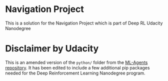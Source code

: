 # Navigation Project 

This is a solution for the Navigation Project which is part of Deep RL Udacity Nanodegree

# Disclaimer by Udacity

This is an amended version of the `python/` folder from the [ML-Agents repository](https://github.com/Unity-Technologies/ml-agents).  It has been edited to include a few additional pip packages needed for the Deep Reinforcement Learning Nanodegree program.
